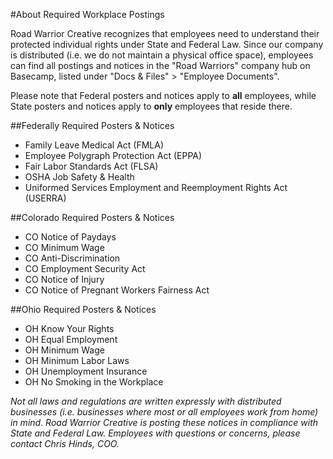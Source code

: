 #About Required Workplace Postings

Road Warrior Creative recognizes that employees need to understand their protected individual rights under State and Federal Law. Since our company is distributed (i.e. we do not maintain a physical office space), employees can find all postings and notices in the "Road Warriors" company hub on Basecamp, listed under "Docs & Files" > "Employee Documents".

Please note that Federal posters and notices apply to **all** employees, while State posters and notices apply to **only** employees that reside there.

##Federally Required Posters & Notices

* Family Leave Medical Act (FMLA)
* Employee Polygraph Protection Act (EPPA)
* Fair Labor Standards Act (FLSA)
* OSHA Job Safety & Health
* Uniformed Services Employment and Reemployment Rights Act (USERRA)

##Colorado Required Posters & Notices

* CO Notice of Paydays
* CO Minimum Wage
* CO Anti-Discrimination
* CO Employment Security Act
* CO Notice of Injury
* CO Notice of Pregnant Workers Fairness Act

##Ohio Required Posters & Notices

* OH Know Your Rights
* OH Equal Employment
* OH Minimum Wage
* OH Minimum Labor Laws
* OH Unemployment Insurance
* OH No Smoking in the Workplace

_Not all laws and regulations are written expressly with distributed businesses (i.e. businesses where most or all employees work from home) in mind. Road Warrior Creative is posting these notices in compliance with State and Federal Law. Employees with questions or concerns, please contact Chris Hinds, COO._

